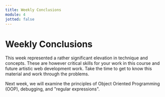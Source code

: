 ```yaml
---
title: Weekly Conclusions
module: 4
jotted: false
---
```


# Weekly Conclusions


This week represented a rather significant elevation in technique and concepts. These are however critical skills for your work in this course and future artistic web development work. Take the time to get to know this material and work through the problems.

Next week, we will examine the principles of Object Oriented Programming (OOP), debugging, and "regular expressions".
